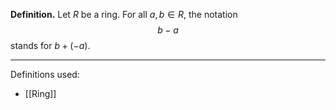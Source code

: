 **Definition.** Let $R$ be a ring. For all $a,b\in R$, the notation $$b-a$$stands for $b+(-a)$.
***
Definitions used:
- [[Ring]]
